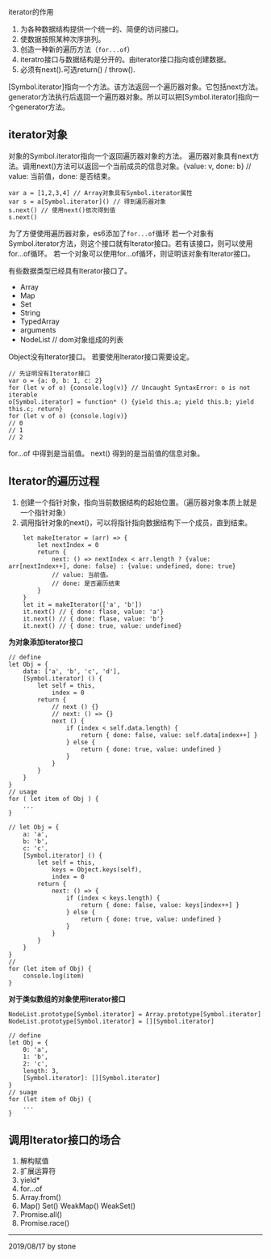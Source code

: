 iterator的作用  

1. 为各种数据结构提供一个统一的、简便的访问接口。  
2. 使数据按照某种次序排列。  
3. 创造一种新的遍历方法（`for...of`）  
4. iteratro接口与数据结构是分开的。由iterator接口指向或创建数据。  
5. 必须有next().可选return() / throw().

[Symbol.iterator]指向一个方法。该方法返回一个遍历器对象。它包括next方法。
generator方法执行后返回一个遍历器对象。所以可以把[Symbol.iterator]指向一个generator方法。

## iterator对象

对象的Symbol.iterator指向一个返回遍历器对象的方法。
遍历器对象具有next方法。调用next()方法可以返回一个当前成员的信息对象。{value: v, done: b} // value: 当前值，done: 是否结束。

    var a = [1,2,3,4] // Array对象具有Symbol.iterator属性
    var s = a[Symbol.iterator]() // 得到遍历器对象
    s.next() // 使用next()依次得到值
    s.next()

为了方便使用遍历器对象，es6添加了`for...of`循环
若一个对象有Symbol.iterator方法，则这个接口就有Iterator接口。若有该接口，则可以使用for...of循环。
若一个对象可以使用for...of循环，则证明该对象有Iterator接口。

有些数据类型已经具有Iterator接口了。

- Array  
- Map  
- Set  
- String  
- TypedArray  
- arguments  
- NodeList // dom对象组成的列表

Object没有Iterator接口。
若要使用Iterator接口需要设定。

    // 先证明没有Iterator接口
    var o = {a: 0, b: 1, c: 2}
    for (let v of o) {console.log(v)} // Uncaught SyntaxError: o is not iterable
    o[Symbol.iterator] = function* () {yield this.a; yield this.b; yield this.c; return}
    for (let v of o) {console.log(v)}
    // 0
    // 1
    // 2

for...of 中得到是当前值。
next() 得到的是当前值的信息对象。

## Iterator的遍历过程

1. 创建一个指针对象，指向当前数据结构的起始位置。（遍历器对象本质上就是一个指针对象）
2. 调用指针对象的next()，可以将指针指向数据结构下一个成员，直到结束。

```
    let makeIterator = (arr) => {
        let nextIndex = 0
        return {
            next: () => nextIndex < arr.length ? {value: arr[nextIndex++], done: false} : {value: undefined, done: true}
            // value: 当前值。
            // done: 是否遍历结束
        }
    }
    let it = makeIterator(['a', 'b'])
    it.next() // { done: flase, value: 'a'}
    it.next() // { done: flase, value: 'b'}
    it.next() // { done: true, value: undefined}
```

**为对象添加iterator接口**  

    // define
    let Obj = {
        data: ['a', 'b', 'c', 'd'],
        [Symbol.iterator] () {
            let self = this,
                index = 0
            return {
                // next () {}
                // next: () => {}
                next () {
                    if (index < self.data.length) {
                        return { done: false, value: self.data[index++] }
                    } else {
                        return { done: true, value: undefined }
                    }
                }
            }
        }
    }
    // usage
    for ( let item of Obj ) {
        ...
    }

    // let Obj = {
        a: 'a',
        b: 'b',
        c: 'c',
        [Symbol.iterator] () {
            let self = this,
                keys = Object.keys(self),
                index = 0
            return {
                next: () => {
                    if (index < keys.length) {
                        return { done: false, value: keys[index++] }
                    } else {
                        return { done: true, value: undefined }
                    }
                }
            }
        }
    }
    //
    for (let item of Obj) {
        console.log(item)
    }

**对于类似数组的对象使用iterator接口**  

    NodeList.prototype[Symbol.iterator] = Array.prototype[Symbol.iterator]
    NodeList.prototype[Symbol.iterator] = [][Symbol.iterator]

    // define
    let Obj = {
        0: 'a',
        1: 'b',
        2: 'c',
        length: 3,
        [Symbol.iterator]: [][Symbol.iterator]
    }
    // suage
    for (let item of Obj) {
        ... 
    }

## 调用Iterator接口的场合

1. 解构赋值
2. 扩展运算符
3. yield*
4. for...of
5. Array.from()
6. Map() Set() WeakMap() WeakSet()
7. Promise.all()
8. Promise.race()

---
2019/08/17 by stone